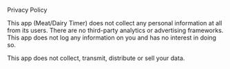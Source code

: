 Privacy Policy

This app (Meat/Dairy Timer) does not collect any personal information at all from its users. There are no third-party analytics or advertising frameworks. This app does not log any information on you and has no interest in doing so.

This app does not collect, transmit, distribute or sell your data.

